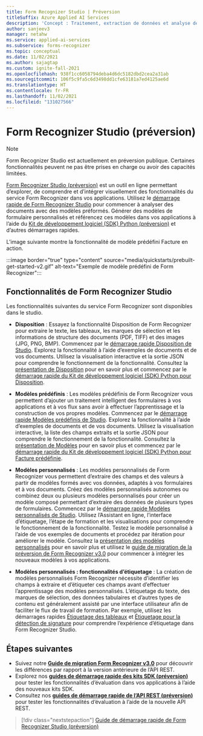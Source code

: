 ```yaml
---
title: Form Recognizer Studio | Préversion
titleSuffix: Azure Applied AI Services
description: 'Concept : Traitement, extraction de données et analyse des formulaires et documents à l’aide de Form Recognizer Studio (préversion)'
author: sanjeev3
manager: netahw
ms.service: applied-ai-services
ms.subservice: forms-recognizer
ms.topic: conceptual
ms.date: 11/02/2021
ms.author: sajagtap
ms.custom: ignite-fall-2021
ms.openlocfilehash: 938f1cc6058794deba4d6dc5182dbd2cea2a31ab
ms.sourcegitcommit: 106f5c9fa5c6d3498dd1cfe63181a7ed4125ae6d
ms.translationtype: HT
ms.contentlocale: fr-FR
ms.lasthandoff: 11/02/2021
ms.locfileid: "131027566"
---
```

# <a name="form-recognizer-studio-preview"></a>Form Recognizer Studio (préversion)

>[!NOTE]
> Form Recognizer Studio est actuellement en préversion publique. Certaines fonctionnalités peuvent ne pas être prises en charge ou avoir des capacités limitées.

[Form Recognizer Studio (préversion)](https://formrecognizer.appliedai.azure.com/) est un outil en ligne permettant d’explorer, de comprendre et d’intégrer visuellement des fonctionnalités du service Form Recognizer dans vos applications. Utilisez le [démarrage rapide de Form Recognizer Studio](quickstarts/try-v3-form-recognizer-studio.md) pour commencer à analyser des documents avec des modèles préformés. Générer des modèles de formulaire personnalisés et référencez ces modèles dans vos applications à l’aide du [Kit de développement logiciel (SDK) Python (préversion)](quickstarts/try-v3-python-sdk.md) et d’autres démarrages rapides.

L’image suivante montre la fonctionnalité de modèle prédéfini Facture en action.

:::image border="true" type="content" source="media/quickstarts/prebuilt-get-started-v2.gif" alt-text="Exemple de modèle prédéfini de Form Recognizer":::

## <a name="form-recognizer-studio-features"></a>Fonctionnalités de Form Recognizer Studio

Les fonctionnalités suivantes du service Form Recognizer sont disponibles dans le studio.

* **Disposition** : Essayez la fonctionnalité Disposition de Form Recognizer pour extraire le texte, les tableaux, les marques de sélection et les informations de structure des documents (PDF, TIFF) et des images (JPG, PNG, BMP). Commencez par le [démarrage rapide Disposition de Studio](quickstarts/try-v3-form-recognizer-studio.md#layout). Explorez la fonctionnalité à l’aide d’exemples de documents et de vos documents. Utilisez la visualisation interactive et la sortie JSON pour comprendre le fonctionnement de la fonctionnalité. Consultez la [présentation de Disposition](concept-layout.md) pour en savoir plus et commencez par le [démarrage rapide du Kit de développement logiciel (SDK) Python pour Disposition](quickstarts/try-v3-python-sdk.md#try-it-layout-model).

* **Modèles prédéfinis** : Les modèles prédéfinis de Form Recognizer vous permettent d’ajouter un traitement intelligent des formulaires à vos applications et à vos flux sans avoir à effectuer l’apprentissage et la construction de vos propres modèles. Commencez par le [démarrage rapide Modèles prédéfinis de Studio](quickstarts/try-v3-form-recognizer-studio.md#prebuilt-models). Explorez la fonctionnalité à l’aide d’exemples de documents et de vos documents. Utilisez la visualisation interactive, la liste des champs extraits et la sortie JSON pour comprendre le fonctionnement de la fonctionnalité. Consultez la [présentation de Modèles](concept-model-overview.md) pour en savoir plus et commencez par le [démarrage rapide du Kit de développement logiciel (SDK) Python pour Facture prédéfinie](quickstarts/try-v3-python-sdk.md#try-it-prebuilt-model).

* **Modèles personnalisés** : Les modèles personnalisés de Form Recognizer vous permettent d’extraire des champs et des valeurs à partir de modèles formés avec vos données, adaptés à vos formulaires et à vos documents. Créez des modèles personnalisés autonomes ou combinez deux ou plusieurs modèles personnalisés pour créer un modèle composé permettant d’extraire des données de plusieurs types de formulaires. Commencez par le [démarrage rapide Modèles personnalisés de Studio](quickstarts/try-v3-form-recognizer-studio.md#custom-model-basics).  Utilisez l’Assistant en ligne, l’interface d’étiquetage, l’étape de formation et les visualisations pour comprendre le fonctionnement de la fonctionnalité. Testez le modèle personnalisé à l’aide de vos exemples de documents et procédez par itération pour améliorer le modèle. Consultez la [présentation des modèles personnalisés](concept-custom.md) pour en savoir plus et utilisez le [guide de migration de la préversion de Form Recognizer v3.0](v3-migration-guide.md) pour commencer à intégrer les nouveaux modèles à vos applications.

* **Modèles personnalisés : fonctionnalités d’étiquetage** : La création de modèles personnalisés Form Recognizer nécessite d’identifier les champs à extraire et d’étiqueter ces champs avant d’effectuer l’apprentissage des modèles personnalisés. L’étiquetage du texte, des marques de sélection, des données tabulaires et d’autres types de contenu est généralement assisté par une interface utilisateur afin de faciliter le flux de travail de formation. Par exemple, utilisez les démarrages rapides [Étiquetage des tableaux](quickstarts/try-v3-form-recognizer-studio.md#labeling-as-tables) et [Étiquetage pour la détection de signature](quickstarts/try-v3-form-recognizer-studio.md#labeling-for-signature-detection) pour comprendre l’expérience d’étiquetage dans Form Recognizer Studio.

## <a name="next-steps"></a>Étapes suivantes

* Suivez notre [**Guide de migration Form Recognizer v3.0**](v3-migration-guide.md) pour découvrir les différences par rapport à la version antérieure de l’API REST.
* Explorez nos [**guides de démarrage rapide des kits SDK (préversion)**](quickstarts/try-v3-python-sdk.md) pour tester les fonctionnalités d’évaluation dans vos applications à l’aide des nouveaux kits SDK.
* Consultez nos [**guides de démarrage rapide de l’API REST (préversion)**](quickstarts/try-v3-rest-api.md) pour tester les fonctionnalités d’évaluation à l’aide de la nouvelle API REST.

> [!div class="nextstepaction"]
> [Guide de démarrage rapide de Form Recognizer Studio (préversion)](quickstarts/try-v3-form-recognizer-studio.md)
